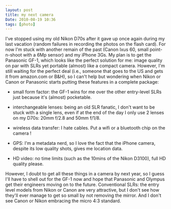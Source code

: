 ```yaml
---
layout: post
title: my next camera
Date: 2010-08-19 10:36
tags: [photo]
---
```

 

I've stopped using my old Nikon D70s after it gave up once again during my
last vacation (random failures in recording the photos on the flash card). For
now I'm stuck with another remain of the past (Canon Ixus 60, small
point-n-shoot with a 6Mp sensor) and my iPhone 3Gs. My plan is to get the
Panasonic GF-1, which looks like the perfect solution for me: image quality on
par with SLRs yet portable (almost) like a compact camera. However, I'm still
waiting for the perfect deal (i.e., someone that goes to the US and gets it
from amazon.com or B&H), so I can't help but wondering when Nikon or Canon or
Panasonic starts putting these features in a complete package:

* small form factor: the GF-1 wins for me over the other entry-level SLRs just because it's (almost) pocketable.

* interchangeable lenses: being an old SLR fanatic, I don't want to be stuck with a single lens, even if at the end of the day I only use 2 lenses on my D70s: 20mm f/2.8 and 50mm f/1/8.

* wireless data transfer: I hate cables. Put a wifi or a bluetooth chip on the camera !

* GPS: I'm a metadata nerd, so I love the fact that the iPhone camera, despite its low quality shots, gives me location data.

* HD video: no time limits (such as the 10mins of the Nikon D3100), full HD quality please.

However, I doubt to get all these things in a camera by next year, so I guess
I'll have to shell out for the GF-1 now and hope that Panasonic and Olympus
get their engineers moving on to the future. Conventional SLRs: the entry
level models from Nikon or Canon are very attractive, but I don't see how
they'll ever manage to get so small by not removing the mirror. And I don't
see Canon or Nikon embracing the micro 4:3 standard.
